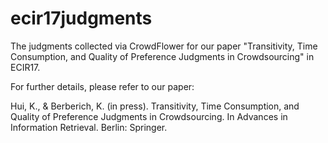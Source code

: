 # ecir17judgments
The judgments collected via CrowdFlower for our paper "Transitivity, Time Consumption, and Quality of Preference Judgments in Crowdsourcing" in ECIR17.

For further details, please refer to our paper:

Hui, K., & Berberich, K. (in press). Transitivity, Time Consumption, and Quality of Preference Judgments in Crowdsourcing. In Advances in Information Retrieval. Berlin: Springer.
